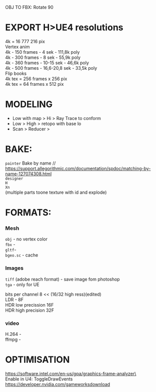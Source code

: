 OBJ TO FBX: Rotate 90

# EXPORT H>UE4 resolutions
4k = 16 777 216 pix  
Vertex anim   
4k - 150 frames - 4 sek - 111,8k poly  
4k - 300 frames - 8 sek - 55,9k poly  
4k - 360 frames - 10-15 sek - 46,6k poly  
4k - 500 frames - 16,6-20,8 sek - 33,5k poly  
Flip books  
4k tex = 256 frames x 256 pix  
4k tex =  64 frames x 512 pix  

# MODELING
- Low with map > Hi > Ray Trace to conform 
- Low > High > retopo with base lo
- Scan > Reducer > 

# BAKE:
`painter` Bake by name // https://support.allegorithmic.com/documentation/spdoc/matching-by-name-127074308.html  
`designer`  
`H`  
`Xn`  
(multiple parts toone texture with id and explode)   
  
# FORMATS:   
### Mesh  
`obj` - no vertex color  
`fbx` -  
`gltf`-   
`bgeo.sc` - cache  
  
### Images   
`tiff` (adobe reach format) - save image fom photoshop  
`tga` - only for UE  

bits per channel 8 << (16/32 high ress)(edited)  
LDR - 8F  
HDR low precission 16F   
HDR high precision 32F  

### video
H.264 -  
ffmpg -  

# OPTIMISATION

https://software.intel.com/en-us/gpa/graphics-frame-analyzer\  
Enable in U4: ToggleDrawEvents  
https://developer.nvidia.com/gameworksdownload  
